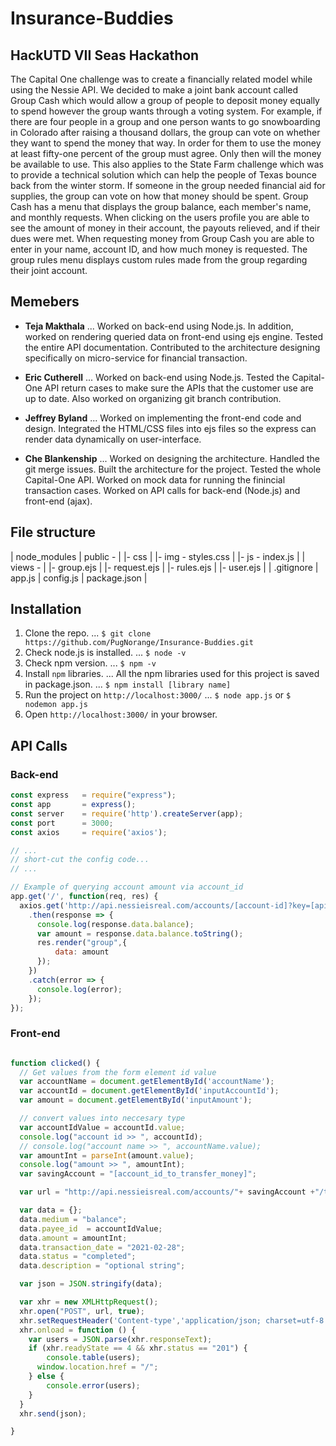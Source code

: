 # Insurance-Buddies

## HackUTD VII Seas Hackathon
The Capital One challenge was to create a financially related model while using the
Nessie API. We decided to make a joint bank account called Group Cash which would allow a
group of people to deposit money equally to spend however the group wants through a voting
system. For example, if there are four people in a group and one person wants to go
snowboarding in Colorado after raising a thousand dollars, the group can vote on whether they
want to spend the money that way. In order for them to use the money at least fifty-one percent
of the group must agree. Only then will the money be available to use. This also applies to the
State Farm challenge which was to provide a technical solution which can help the people of
Texas bounce back from the winter storm. If someone in the group needed financial aid for
supplies, the group can vote on how that money should be spent.
Group Cash has a menu that displays the group balance, each member's name, and
monthly requests. When clicking on the users profile you are able to see the amount of money in
their account, the payouts relieved, and if their dues were met. When requesting money from
Group Cash you are able to enter in your name, account ID, and how much money is requested.
The group rules menu displays custom rules made from the group regarding their joint account.


## Memebers
* __Teja Makthala__
... Worked on back-end using Node.js. In addition, worked on rendering queried data on front-end using ejs engine. Tested the entire API documentation. Contributed to the architecture designing specifically on micro-service for financial transaction.

* __Eric Cutherell__
... Worked on back-end using Node.js. Tested the Capital-One API return cases to make sure the APIs that the customer use are up to date. Also worked on organizing git branch contribution.

* __Jeffrey Byland__
... Worked on implementing the front-end code and design. Integrated the HTML/CSS files into ejs files so the express can render data dynamically on user-interface.

* __Che Blankenship__
... Worked on designing the architecture. Handled the git merge issues. Built the architecture for the project. Tested the whole Capital-One API. Worked on mock data for running the finincial transaction cases. Worked on API calls for back-end (Node.js) and front-end (ajax).

## File structure
| node_modules
| public -
|       |- css
|       |- img - styles.css
|       |- js - index.js
|
| views -
|       |- group.ejs
|       |- request.ejs
|       |- rules.ejs
|       |- user.ejs
|
| .gitignore
| app.js
| config.js
| package.json
|



## Installation
1. Clone the repo.
... `$ git clone https://github.com/PugNorange/Insurance-Buddies.git`
2. Check node.js is installed.
... `$ node -v`
3. Check npm version.
... `$ npm -v`
4. Install `npm` libraries.
... All the npm libraries used for this project is saved in package.json.
... `$ npm install [library name]`
5. Run the project on `http://localhost:3000/`
... `$ node app.js` or `$ nodemon app.js`
6. Open `http://localhost:3000/` in your browser.



## API Calls

### Back-end
```javascript
const express   = require("express");
const app       = express();
const server    = require('http').createServer(app);
const port      = 3000;
const axios     = require('axios');

// ...
// short-cut the config code...
// ...

// Example of querying account amount via account_id
app.get('/', function(req, res) {
  axios.get('http://api.nessieisreal.com/accounts/[account-id]?key=[api-key]')
    .then(response => {
      console.log(response.data.balance);
      var amount = response.data.balance.toString();
      res.render("group",{
          data: amount
      });
    })
    .catch(error => {
      console.log(error);
    });
});

```


### Front-end
```javascript

function clicked() {
  // Get values from the form element id value
  var accountName = document.getElementById('accountName');
  var accountId = document.getElementById('inputAccountId');
  var amount = document.getElementById('inputAmount');

  // convert values into neccesary type
  var accountIdValue = accountId.value;
  console.log("account id >> ", accountId);
  // console.log("account name >> ", accountName.value);
  var amountInt = parseInt(amount.value);
  console.log("amount >> ", amountInt);
  var savingAccount = "[account_id_to_transfer_money]";

  var url = "http://api.nessieisreal.com/accounts/"+ savingAccount +"/transfers?key=[api-key]";

  var data = {};
  data.medium = "balance";
  data.payee_id  = accountIdValue;
  data.amount = amountInt;
  data.transaction_date = "2021-02-28";
  data.status = "completed";
  data.description = "optional string";

  var json = JSON.stringify(data);

  var xhr = new XMLHttpRequest();
  xhr.open("POST", url, true);
  xhr.setRequestHeader('Content-type','application/json; charset=utf-8');
  xhr.onload = function () {
  	var users = JSON.parse(xhr.responseText);
  	if (xhr.readyState == 4 && xhr.status == "201") {
  		console.table(users);
      window.location.href = "/";
  	} else {
  		console.error(users);
  	}
  }
  xhr.send(json);

}
```
